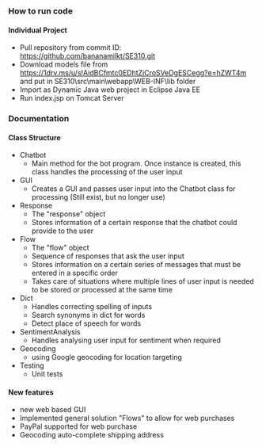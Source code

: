 ### How to run code
#### Individual Project
- Pull repository from commit ID: https://github.com/bananamilkt/SE310.git
- Download models file from https://1drv.ms/u/s!AidBCfmtc0EDhtZiCroSVeDgESCegg?e=hZWT4m and put in SE310\src\main\webapp\WEB-INF\lib folder
- Import as Dynamic Java web project in Eclipse Java EE
- Run index.jsp on Tomcat Server

### Documentation
#### Class Structure
* Chatbot
    * Main method for the bot program. Once instance is created, this class handles the processing of the user input
* GUI
    * Creates a GUI and passes user input into the Chatbot class for processing (Still exist, but no longer use)
* Response
    * The "response" object
    * Stores information of a certain response that the chatbot could provide to the user
* Flow
    * The "flow" object
    * Sequence of responses that ask the user input
    * Stores information on a certain series of messages that must be entered in a specific order
    * Takes care of situations where multiple lines of user input is needed to be stored or processed at the same time
* Dict
    * Handles correcting spelling of inputs
    * Search synonyms in dict for words
    * Detect place of speech for words
* SentimentAnalysis
    * Handles analysing user input for sentiment when required
* Geocoding
    * using Google geocoding for location targeting
* Testing
    * Unit tests
#### New features
* new web based GUI
* Implemented general solution "Flows" to allow for web purchases
* PayPal supported for web purchase
* Geocoding auto-complete shipping address